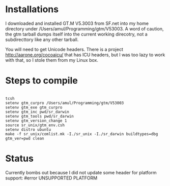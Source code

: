 # Installations #
I downloaded and installed GT.M V5.3003 from SF.net into my
home directory under /Users/amul/Programming/gtm/V53003. A
word of caution, the gtm tarball dumps itself into the
current working direcotry, not a subdirecttory like any
other tarball.

You will need to get Unicode headers.  There is a project
http://aarone.org/cocoaicu/ that has ICU headers, but I was
too lazy to work with that, so I stole them from my Linux
box.

# Steps to compile #
```

tcsh
setenv gtm_curpro /Users/amul/Programming/gtm/V53003
setenv gtm_exe gtm_curpro
setenv gtm_inc pwd/sr_darwin
setenv gtm_tools pwd/sr_darwin
setenv gtm_version_change 1
source sr_unix/gtm_env.csh
setenv distro ubuntu
make -f sr_unix/comlist.mk -I./sr_unix -I./sr_darwin buildtypes=dbg gtm_ver=pwd clean
```

# Status #
Currently bombs out because I did not update some header for platform support:
#error UNSUPPORTED PLATFORM